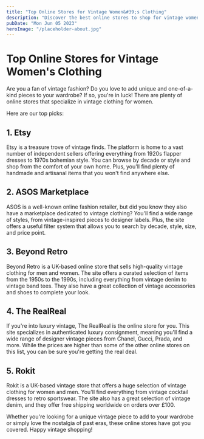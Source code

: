 ```yaml
---
title: "Top Online Stores for Vintage Women&#39;s Clothing"
description: "Discover the best online stores to shop for vintage women&#39;s clothing! From 1920s flapper dresses to 1970s bohemian style, we&#39;ve got you covered."
pubDate: "Mon Jun 05 2023"
heroImage: "/placeholder-about.jpg"
---
```


# Top Online Stores for Vintage Women&#39;s Clothing

Are you a fan of vintage fashion? Do you love to add unique and one-of-a-kind pieces to your wardrobe? If so, you&#39;re in luck! There are plenty of online stores that specialize in vintage clothing for women. 

Here are our top picks:

## 1. Etsy

Etsy is a treasure trove of vintage finds. The platform is home to a vast number of independent sellers offering everything from 1920s flapper dresses to 1970s bohemian style. You can browse by decade or style and shop from the comfort of your own home. Plus, you&#39;ll find plenty of handmade and artisanal items that you won&#39;t find anywhere else.

## 2. ASOS Marketplace

ASOS is a well-known online fashion retailer, but did you know they also have a marketplace dedicated to vintage clothing? You&#39;ll find a wide range of styles, from vintage-inspired pieces to designer labels. Plus, the site offers a useful filter system that allows you to search by decade, style, size, and price point.

## 3. Beyond Retro

Beyond Retro is a UK-based online store that sells high-quality vintage clothing for men and women. The site offers a curated selection of items from the 1950s to the 1990s, including everything from vintage denim to vintage band tees. They also have a great collection of vintage accessories and shoes to complete your look.

## 4. The RealReal

If you&#39;re into luxury vintage, The RealReal is the online store for you. This site specializes in authenticated luxury consignment, meaning you&#39;ll find a wide range of designer vintage pieces from Chanel, Gucci, Prada, and more. While the prices are higher than some of the other online stores on this list, you can be sure you&#39;re getting the real deal.

## 5. Rokit

Rokit is a UK-based vintage store that offers a huge selection of vintage clothing for women and men. You&#39;ll find everything from vintage cocktail dresses to retro sportswear. The site also has a great selection of vintage denim, and they offer free shipping worldwide on orders over £100.

Whether you&#39;re looking for a unique vintage piece to add to your wardrobe or simply love the nostalgia of past eras, these online stores have got you covered. Happy vintage shopping!